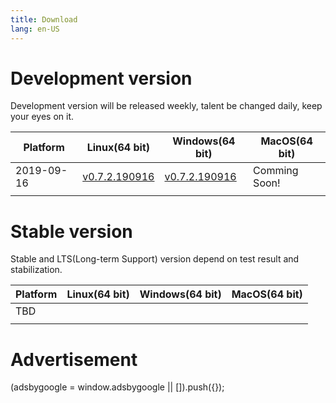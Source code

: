 ```yaml
---
title: Download
lang: en-US
---
```


# Development version
Development version will be released weekly, talent be changed daily, keep your eyes on it. 

| Platform   | Linux(64 bit)   | Windows(64 bit)   | MacOS(64 bit)   |
|------------|-----------------|-------------------|-----------------|
| 2019-09-16 | [v0.7.2.190916](./v0.7.2.190916) | [v0.7.2.190916](./v0.7.2.190916) | Comming Soon! |
|            |                 |                   |                 |

# Stable version
Stable and LTS(Long-term Support) version depend on test result and stabilization.

| Platform   | Linux(64 bit)   | Windows(64 bit)   | MacOS(64 bit)   |
|------------|-----------------|-------------------|-----------------|
| TBD        |                 |                   |                 |
|            |                 |                   |                 |


# Advertisement
<div>
    <script2 type="text/javascript" async="true" src="https://pagead2.googlesyndication.com/pagead/js/adsbygoogle.js" />
    <ins class="adsbygoogle"
        style="display:block; text-align:center;"
        data-ad-layout="in-article"
        data-ad-format="fluid"
        data-ad-client="ca-pub-3975819313740938"
        data-ad-slot="6760827895"></ins>
    <script2 type="text/javascript">
        (adsbygoogle = window.adsbygoogle || []).push({});
    </script2>
</div>
